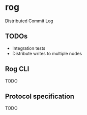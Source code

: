 # rog

Distributed Commit Log

## TODOs

- Integration tests
- Distribute writes to multiple nodes

## Rog CLI

TODO

## Protocol specification

TODO
